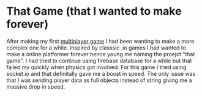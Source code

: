 # That Game (that I wanted to make forever)

After making my first [multiplayer game]() I had been wanting to make a more complex one for a while. Inspired by classsic .io games I had wanted to make a online platformer forever hence young me naming the proejct "that game". I had tried to continue using firebase database for a while but that failed my quickly when physics got involved. For this game I tried using socket.io and that definitally gave me a boost in speed. The only issue was that I was sending player data as full objects instead of string giving me a massive drop in speed.
